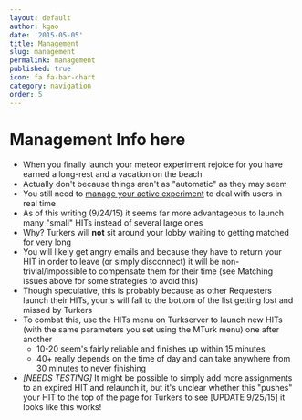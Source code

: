 ```yaml
---
layout: default
author: kgao
date: '2015-05-05'
title: Management
slug: management
permalink: management
published: true
icon: fa fa-bar-chart
category: navigation
order: 5
---
```


# Management Info here

- When you finally launch your meteor experiment rejoice for you have earned a long-rest and a vacation on the beach
- Actually don't because things aren't as "automatic" as they may seem
- You still need to [manage your active experiment](/experimentManagement.html) to deal with users in real time
- As of this writing (9/24/15) it seems far more advantageous to launch many "small" HITs instead of several large ones
- Why? Turkers will **not** sit around your lobby waiting to getting matched for very long
- You will likely get angry emails and because they have to return your HIT in order to leave (or simply disconnect) it will be non-trivial/impossible to compensate them for their time (see Matching issues above for some strategies to avoid this) 
- Though speculative, this is probably because as other Requesters launch their HITs, your's will fall to the bottom of the list getting lost and missed by Turkers
- To combat this, use the HITs menu on Turkserver to launch new HITs (with the same parameters you set using the MTurk menu) one after another
    - 10-20 seem's fairly reliable and finishes up within 15 minutes
    - 40+ really depends on the time of day and can take anywhere from 30 minutes to never finishing  
- *[NEEDS TESTING]*  It might be possible to simply add more assignments to an expired HIT and relaunch it, but it's unclear whether this "pushes" your HIT to the top of the page for Turkers to see [UPDATE 9/25/15] it looks like this works! 
